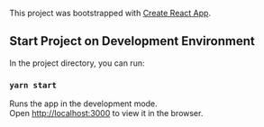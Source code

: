 This project was bootstrapped with [Create React App](https://github.com/facebook/create-react-app).

## Start Project on Development Environment

In the project directory, you can run:

### `yarn start`

Runs the app in the development mode.<br />
Open [http://localhost:3000](http://localhost:3000) to view it in the browser.
